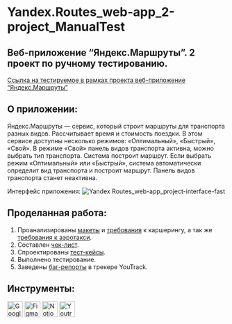# Yandex.Routes_web-app_2-project_ManualTest
## Веб-приложение “Яндекс.Маршруты”. 2 проект по ручному тестированию.
[Ссылка на тестируемое в рамках проекта веб-приложение “Яндекс.Маршруты”](https://qa-routes.praktikum-services.ru/)

## О приложении:
Яндекс.Маршруты — сервис, который строит маршруты для транспорта разных видов. Рассчитывает время и стоимость поездки.
В этом сервисе доступны несколько режимов: «Оптимальный», «Быстрый», «Свой».
В режиме «Свой» панель видов транспорта активна, можно выбрать тип транспорта. Система построит маршрут.
Если выбрать режим «Оптимальный» или «Быстрый», система автоматически определит вид транспорта и построит маршрут. Панель видов транспорта станет неактивна.

Интерфейс приложения:
![Yandex Routes_web-app_project-interface-fast](https://github.com/user-attachments/assets/c9748eb3-e1bc-4147-9cee-57cebee28df5)

## Проделанная работа:
1. Проанализированы [макеты](https://www.figma.com/design/42mNwme0cBfZwNZUIcN1mh/%D0%AF%D0%BD%D0%B4%D0%B5%D0%BA%D1%81.%D0%9C%D0%B0%D1%80%D1%88%D1%80%D1%83%D1%82%D1%8B) и [требования](https://praktikum.notion.site/07f02ccc272e494db6501def032e9258) к каршерингу, а так же [требования к аэротакси](https://praktikum.notion.site/c7047612320a42d19d8a6289cf0b3efa).
2. Составлен [чек-лист](https://docs.google.com/spreadsheets/d/18UDryIw2EOs3R3i4NT2y_thySNl6DHnnP2XPEaKaD9c/edit?usp=sharing).
3. Спроектированы [тест-кейсы](https://docs.google.com/spreadsheets/d/1s19nlok8vWhrddnNOzefa2p1P2dmp1p8wGW-w0n9gjg/edit?usp=sharing).
4. Выполнено тестирование.
5. Заведены [баг-репорты](https://veronivan.youtrack.cloud/issues?q=tag:%20%7BProject%202%7D) в трекере YouTrack.

## Инструменты:
<p align="left"> 
  <a href="https://docs.google.com/" target="_blank" rel="noreferrer"><img src="https://github.com/user-attachments/assets/4fee6efd-dd5a-4c90-95f6-6aafc54ed88d" width="36" height="36" alt="Google Sheets" /></a>
  <a href="https://www.figma.com/" target="_blank" rel="noreferrer"><img src="https://raw.githubusercontent.com/danielcranney/readme-generator/main/public/icons/skills/figma-colored.svg" width="36" height="36" alt="Figma" /></a>
  <a href="https://www.notion.so/" target="_blank" rel="noreferrer"><img src="https://github.com/user-attachments/assets/61293e5c-b3ba-4c32-8777-d74dbb8b26a0" width="36" height="36" alt="Notion" /></a>
  <a href="https://www.jetbrains.com/youtrack/" target="_blank" rel="noreferrer"><img src="https://upload.wikimedia.org/wikipedia/commons/9/95/YouTrack_Icon.png" width="36" height="36" alt="Youtrack" /></a>
</p> 
